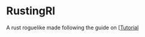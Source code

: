 # RustingRl

A rust roguelike made following the guide on [[Tutorial](https://bfnightly.bracketproductions.com/rustbook/chapter_0.html)
